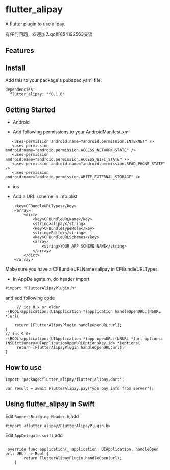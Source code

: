 # flutter_alipay
A flutter plugin to use alipay.


有任何问题，欢迎加入qq群854192563交流


## Features


## Install

Add this to your package's pubspec.yaml file:
```
dependencies:
  flutter_alipay: "^0.1.0"
```

## Getting Started

* Android

 * Add following permissions to your AndroidManifest.xml
 ```
    <uses-permission android:name="android.permission.INTERNET" />
    <uses-permission android:name="android.permission.ACCESS_NETWORK_STATE" />
    <uses-permission android:name="android.permission.ACCESS_WIFI_STATE" />
    <uses-permission android:name="android.permission.READ_PHONE_STATE" />
    <uses-permission android:name="android.permission.WRITE_EXTERNAL_STORAGE" />

 ```

* ios

 * Add a URL scheme in info.plist

```
    <key>CFBundleURLTypes</key>
    <array>
        <dict>
            <key>CFBundleURLName</key>
            <string>alipay</string>
            <key>CFBundleTypeRole</key>
            <string>Editor</string>
            <key>CFBundleURLSchemes</key>
            <array>
                <string>YOUR APP SCHEME NAME</string>
            </array>
        </dict>
    </array>
```

 Make sure you have a CFBundleURLName=alipay in CFBundleURLTypes.


 * In AppDelegate.m, do header import

 ```
 #import "FlutterAlipayPlugin.h"
 ```

 and add following code

```
     // ios 8.x or older
-(BOOL)application:(UIApplication *)application handleOpenURL:(NSURL *)url{

    return [FlutterAlipayPlugin handleOpenURL:url];
}
// ios 9.0+
-(BOOL)application:(UIApplication *)app openURL:(NSURL *)url options:(NSDictionary<UIApplicationOpenURLOptionsKey,id> *)options{
     return [FlutterAlipayPlugin handleOpenURL:url];
}

 ```

 ## How to use
```
import 'package:flutter_alipay/flutter_alipay.dart';
```

```
var result = await FlutterAlipay.pay("you pay info from server");
```

## Using flutter_alipay in Swift

Edit `Runner-Bridging-Header.h`,add

```
#import <flutter_alipay/FlutterAlipayPlugin.h>

```

Edit `AppDelegate.swift`,add

```

 override func application(_ application: UIApplication, handleOpen url: URL) -> Bool {
        return FlutterAlipayPlugin.handleOpen(url);
    }
```


